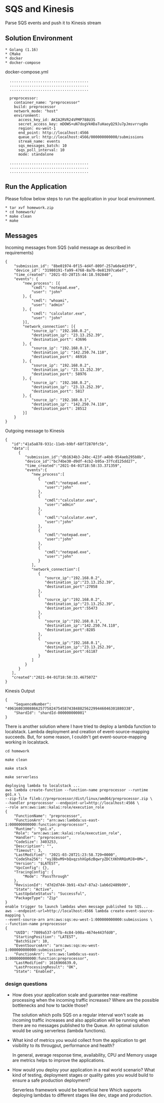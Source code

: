 # SQS and Kinesis

 Parse SQS events and push it to Kinesis stream
## Solution Environment
```
* Golang (1.16)
* CMake
* docker
* docker-compose
```

docker-compose.yml
```
  ....................................
  ....................................
  ....................................
  
  preprocessor:
    container_name: "preprocessor"
    build: preprocessor
    network_mode: "host"
    environment:
      access_key_id: AKIA2RVR24VPMP788U3S
      secret_access_key: mDOWS+uN7dogVkHDaTuHaoyQ29Ju7pJmsvrrug8o
      region: eu-west-1
      end_point: http://localhost:4566
      queue_url: http://localhost:4566/000000000000/submissions
      stream_name: events
      sqs_messages_batch: 10
      sqs_poll_interval: 10
      mode: standalone

  ....................................
  ....................................
  ....................................
```
## Run the Application

Please follow below steps to run the application in your local environment.
```
* tar xvf homework.zip
* cd homework/
* make clean
* make
```

## Messages

Incoming messages from SQS (valid message as described in requirements)

```
{
    "submission_id": "8be01974-0f15-4d4f-809f-257a6de4d3f9",
    "device_id": "31980191-fa99-4768-8a7b-0e81397ca6ef",
    "time_created": "2021-03-28T15:44:18.592840",
    "events": {
        "new_process": [{
            "cmdl": "notepad.exe",
            "user": "john"
        }, {
            "cmdl": "whoami",
            "user": "admin"
        }, {
            "cmdl": "calculator.exe",
            "user": "john"
        }],
        "network_connection": [{
            "source_ip": "192.168.0.2",
            "destination_ip": "23.13.252.39",
            "destination_port": 43696
        }, {
            "source_ip": "192.168.0.1",
            "destination_ip": "142.250.74.110",
            "destination_port": 46916
        }, {
            "source_ip": "192.168.0.2",
            "destination_ip": "23.13.252.39",
            "destination_port": 58976
        }, {
            "source_ip": "192.168.0.2",
            "destination_ip": "23.13.252.39",
            "destination_port": 5817
        }, {
            "source_ip": "192.168.0.1",
            "destination_ip": "142.250.74.110",
            "destination_port": 28512
        }]
    }
}
```

Outgoing message to Kinesis

```
{
   "id":"41a5a878-931c-11eb-b9bf-68f72870fc5b",
   "data":[
      {
         "submission_id":"db1634b3-24bc-423f-a4b0-954aeb295b8b",
         "device_id":"bc74be30-d9df-4cb2-b95a-37fcd125dd27",
         "time_created":"2021-04-01T18:58:33.371359",
         "events":{
            "new_process":[
               {
                  "cmdl":"notepad.exe",
                  "user":"john"
               },
               {
                  "cmdl":"calculator.exe",
                  "user":"admin"
               },
               {
                  "cmdl":"calculator.exe",
                  "user":"john"
               },
               {
                  "cmdl":"notepad.exe",
                  "user":"john"
               },
               {
                  "cmdl":"notepad.exe",
                  "user":"john"
               }
            ],
            "network_connection":[
               {
                  "source_ip":"192.168.0.2",
                  "destination_ip":"23.13.252.39",
                  "destination_port":27058
               },
               {
                  "source_ip":"192.168.0.2",
                  "destination_ip":"23.13.252.39",
                  "destination_port":55473
               },
               {
                  "source_ip":"192.168.0.1",
                  "destination_ip":"142.250.74.110",
                  "destination_port":8285
               },
               {
                  "source_ip":"192.168.0.1",
                  "destination_ip":"23.13.252.39",
                  "destination_port":61187
               }
            ]
         }
      }
   ],
   "created":"2021-04-01T18:58:33.467507Z"
}
```

Kinesis Output

```
{
    "SequenceNumber": "49616803008866257758247545874384882562299446046301880338",
    "ShardId": "shardId-000000000001"
}
```

There is another solution where I have tried to deploy a lambda function to localstack.
Lambda deployment and creation of event-source-mapping succeeds. But,
for some reason, I couldn't get event-source-mapping working in localstack.
```
cd homework

make clean

make stack

make serverless
```

```
deploying lambda to localstack ...
aws lambda create-function --function-name preprocessor --runtime go1.x \
--zip-file fileb://preprocessor/dist/linux/amd64/preprocessor.zip \
--handler preprocessor --endpoint-url=http://localhost:4566 \
--role arn:aws:iam::kalai:role/execution_role
{
    "FunctionName": "preprocessor",
    "FunctionArn": "arn:aws:lambda:us-east-1:000000000000:function:preprocessor",
    "Runtime": "go1.x",
    "Role": "arn:aws:iam::kalai:role/execution_role",
    "Handler": "preprocessor",
    "CodeSize": 3403253,
    "Description": "",
    "Timeout": 3,
    "LastModified": "2021-03-28T21:23:58.729+0000",
    "CodeSha256": "vyJBbvM9+bQxqzshXGp6zBqwryZDCtXKhRRQoMJ8+0M=",
    "Version": "$LATEST",
    "VpcConfig": {},
    "TracingConfig": {
        "Mode": "PassThrough"
    },
    "RevisionId": "d7d2d7d4-3b91-43a7-87a2-1ab6d2489b99",
    "State": "Active",
    "LastUpdateStatus": "Successful",
    "PackageType": "Zip"
}
enable trigger to launch lambdas when message published to SQS...
aws --endpoint-url=http://localhost:4566 lambda create-event-source-mapping \
--event-source-arn arn:aws:sqs:eu-west-1:000000000000:submissions \
--function-name preprocessor
{
    "UUID": "7809a537-bffb-4c84-b98a-4674e443fdd0",
    "StartingPosition": "LATEST",
    "BatchSize": 10,
    "EventSourceArn": "arn:aws:sqs:eu-west-1:000000000000:submissions",
    "FunctionArn": "arn:aws:lambda:us-east-1:000000000000:function:preprocessor",
    "LastModified": 1616966639.0,
    "LastProcessingResult": "OK",
    "State": "Enabled",
```

### design questions

* How does your application scale and guarantee near-realtime processing when the incoming traffic increases? Where are the possible bottlenecks and how to tackle those?

  The solution which polls SQS on a regular interval won't scale as incoming traffic increases and also application will be running
  when there are no messages published to the Queue.  An optimal solution would be using serverless (lambda functions).

* What kind of metrics you would collect from the application to get visibility to its througput, performance and health?

  In general, average response time, availability, CPU and Memory usage are metrics helps to improve the applications.

* How would you deploy your application in a real world scenario? What kind of testing, deployment stages or quality gates you would build to ensure a safe production deployment?

  Serverless framework would be beneficial here Which supports deploying lambdas to different stages like dev, stage and production.
